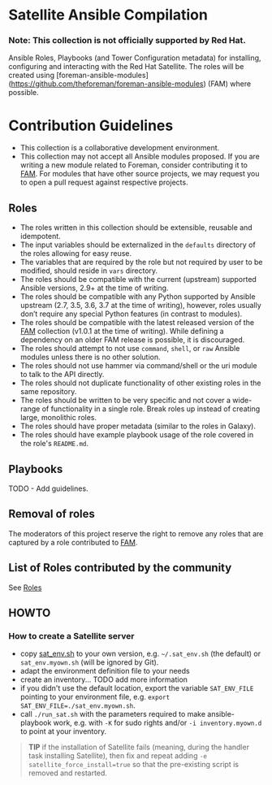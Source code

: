 # Satellite Ansible Compilation
### Note: This collection is not officially supported by Red Hat.


Ansible Roles, Playbooks (and Tower Configuration metadata) for installing, configuring and interacting with the Red Hat Satellite. The roles will be created using [foreman-ansible-modules] (https://github.com/theforeman/foreman-ansible-modules) (FAM) where possible.

# Contribution Guidelines

- This collection is a collaborative development environment.
- This collection may not accept all Ansible modules proposed. If you are writing a new module related to Foreman, consider contributing it to [FAM](https://github.com/theforeman/foreman-ansible-modules). For modules that have other source projects, we may request you to open a pull request against respective projects.


## Roles

* The roles written in this collection should be extensible, reusable and idempotent.
* The input variables should be externalized in the `defaults` directory of the roles allowing for easy reuse.
* The variables that are required by the role but not required by user to be modified, should reside in `vars` directory.
* The roles should be compatible with the current (upstream) supported Ansible versions, 2.9+ at the time of writing.
* The roles should be compatible with any Python supported by Ansible upstream (2.7, 3.5, 3.6, 3.7 at the time of writing), however, roles usually don’t require any special Python features (in contrast to modules).
* The roles should be compatible with the latest released version of the [FAM](https://github.com/theforeman/foreman-ansible-modules) collection (v1.0.1 at the time of writing). While defining a dependency on an older FAM release is possible, it is discouraged.
* The roles should attempt to not use `command`, `shell`, or `raw` Ansible modules unless there is no other solution.
* The roles should not use hammer via command/shell or the uri module to talk to the API directly.
* The roles should not duplicate functionality of other existing roles in the same repository.
* The roles should be written to be very specific and not cover a wide-range of functionality in a single role. Break roles up instead of creating large, monolithic roles.
* The roles should have proper metadata (similar to the roles in Galaxy).
* The roles should have example playbook usage of the role covered in the role's `README.md`.


## Playbooks
TODO - Add guidelines.

## Removal of roles
The moderators of this project reserve the right to remove any roles that are captured by a role contributed to [FAM](https://github.com/theforeman/foreman-ansible-modules).

## List of Roles contributed by the community
See [Roles](Roles.md)

## HOWTO

### How to create a Satellite server

* copy [sat_env.sh](sat_env.sh) to your own version, e.g. `~/.sat_env.sh` (the default) or `sat_env.myown.sh` (will be ignored by Git).
* adapt the environment definition file to your needs
* create an inventory... TODO add more information
* if you didn't use the default location, export the variable `SAT_ENV_FILE` pointing to your environment file, e.g. `export SAT_ENV_FILE=./sat_env.myown.sh`.
* call `./run_sat.sh` with the parameters required to make ansible-playbook work, e.g. with `-K` for sudo rights and/or `-i inventory.myown.d` to point at your inventory.

> **TIP** if the installation of Satellite fails (meaning, during the handler task installing Satellite), then fix and repeat adding `-e satellite_force_install=true` so that the pre-existing script is removed and restarted.

